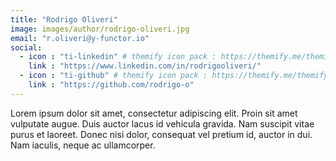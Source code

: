 ```yaml
---
title: "Rodrigo Oliveri"
image: images/author/rodrigo-oliveri.jpg
email: "r.oliveri@y-functor.io"
social:
  - icon : "ti-linkedin" # themify icon pack : https://themify.me/themify-icons
    link : "https://www.linkedin.com/in/rodrigooliveri/"
  - icon : "ti-github" # themify icon pack : https://themify.me/themify-icons
    link : "https://github.com/rodrigo-o"
---
```


Lorem ipsum dolor sit amet, consectetur adipiscing elit. Proin sit amet vulputate augue. Duis auctor lacus id vehicula gravida. Nam suscipit vitae purus et laoreet.
Donec nisi dolor, consequat vel pretium id, auctor in dui. Nam iaculis, neque ac ullamcorper.